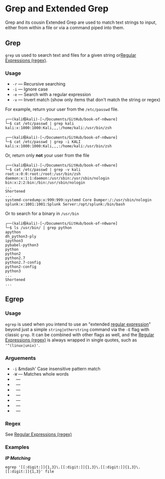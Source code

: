 # Grep and Extended Grep
Grep and its cousin Extended Grep are used to match text strings to input, either from within a file or via a command piped into them. 

## Grep
`grep` us used to search text and files for a given string or[Regular Expressions (regex)](../../../Knowledge%20Base/Concepts/Regular%20Expressions%20(regex).md). 

### Usage

- `-r` &mdash; Recursive searching
- `-i` &mdash; Ignore case
- `-e` &mdash; Search with a regular expression
- `-v` &mdash; Invert match (show only items that don't match the string or regex)

For example, return your user from the `/etc/passwd` file. 

```
┌──(kali㉿kali)-[~/Documents/GitHub/book-of-n0ware]
└─$ cat /etc/passwd | grep kali
kali:x:1000:1000:Kali,,,:/home/kali:/usr/bin/zsh

┌──(kali㉿kali)-[~/Documents/GitHub/book-of-n0ware]
└─$ cat /etc/passwd | grep -i KALI
kali:x:1000:1000:Kali,,,:/home/kali:/usr/bin/zsh
```

Or, return only **not** your user from the file

```
┌──(kali㉿kali)-[~/Documents/GitHub/book-of-n0ware]
└─$ cat /etc/passwd | grep -v kali
root:x:0:0:root:/root:/usr/bin/zsh
daemon:x:1:1:daemon:/usr/sbin:/usr/sbin/nologin
bin:x:2:2:bin:/bin:/usr/sbin/nologin
...
Shortened
...
systemd-coredump:x:999:999:systemd Core Dumper:/:/usr/sbin/nologin
splunk:x:1001:1001:Splunk Server:/opt/splunk:/bin/bash
```

Or to search for a binary in `/usr/bin`
```
┌──(kali㉿kali)-[~/Documents/GitHub/book-of-n0ware]
└─$ ls /usr/bin/ | grep python
apython
dh_python3-ply
ipython3
pybabel-python3
python
python2
python2.7
python2.7-config
python2-config
python3
...
Shortened
...
```

## Egrep
### Usage
`egrep` is used when you intend to use an "extended [regular expression](../../../Knowledge%20Base/Concepts/Regular%20Expressions%20(regex).md)" beyond just a simple `string|otherstring` command via the `-E` flag with classic `grep`. It can be combined with other flags as well, and the [Regular Expressions (regex)](../../../Knowledge%20Base/Concepts/Regular%20Expressions%20(regex).md) is always wrapped in single quotes, such as `'^(linux|unix)'`.

### Arguements
- `-i` &mdash' Case insensitive pattern match
- `-W` &mdash; Matches whole words
- ` ` &mdash; 
- ` ` &mdash; 
- ` ` &mdash; 
- ` ` &mdash; 
- ` ` &mdash; 
- ` ` &mdash; 
- ` ` &mdash; 


### Regex

See [Regular Expressions (regex)](../../../Knowledge%20Base/Concepts/Regular%20Expressions%20(regex).md)


### Examples
***IP Matching***
```
egrep '[[:digit:]]{1,3}\.[[:digit:]]{1,3}\.[[:digit:]]{1,3}\.[[:digit:]]{1,3}' file
```